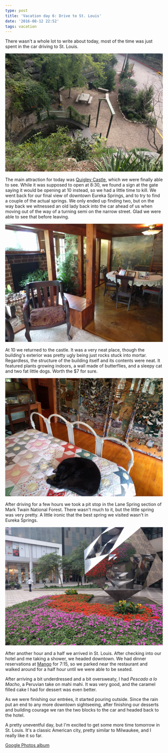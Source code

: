 ```yaml
---
type: post
title: 'Vacation day 6: Drive to St. Louis'
date: '2016-08-12 22:52'
tags: vacation
---
```

There wasn't a whole lot to write about today, most of the time was just spent in the car driving to St. Louis.

![Little park around a spring](spring.jpg)

The main attraction for today was [Quigley Castle][quigley], which we were finally able to see. While it was supposed to open at 8:30, we found a sign at the gate saying it would be opening at 10 instead, so we had a little time to kill. We went back for our final view of downtown Eureka Springs, and to try to find a couple of the actual springs. We only ended up finding two, but on the way back we witnessed an old lady back into the car ahead of us when moving out of the way of a turning semi on the narrow street. Glad we were able to see that before leaving.

![Quigley Castle interior](quigley-interior.jpg)

At 10 we returned to the castle. It was a very neat place, though the building's exterior was pretty ugly being just rocks stuck into mortar. Regardless, the structure of the building itself and its contents were neat. It featured plants growing indoors, a wall made of butterflies, and a sleepy cat and two fat little dogs. Worth the $7 for sure.

![Butterfly wall and sleepy cat](quigley-cat.jpg)

After driving for a few hours we took a pit stop in the Lane Spring section of Mark Twain National Forest. There wasn't much to it, but the little spring was very pretty. A little ironic that the best spring we visited wasn't in Eureka Springs.

![Metallic cube monument in St Louis](st-louis-cube.jpg)

After another hour and a half we arrived in St. Louis. After checking into our hotel and me taking a shower, we headed downtown. We had dinner reservations at [Mango][mango] for 7:15, so we parked near the restaurant and walked around for a half hour until we were able to be seated.

After arriving a bit underdressed and a bit oversweaty, I had *Pescado a lo Macho*, a Peruvian take on mahi mahi. It was very good, and the caramel filled cake I had for dessert was even better.

As we were finishing our entrées, it started pouring outside. Since the rain put an end to any more downtown sightseeing, after finishing our desserts and building courage we ran the two blocks to the car and headed back to the hotel.

A pretty uneventful day, but I'm excited to get some more time tomorrow in St. Louis. It's a classic American city, pretty similar to Milwaukee, and I really like it so far.

[Google Photos album][photos]

[quigley]: http://www.quigleyscastle.com/
[mango]: http://www.mangoperu.com/
[photos]: https://goo.gl/photos/qZ59yUqNdiYnSerK7
